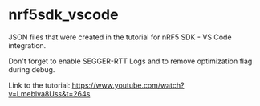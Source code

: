 # nrf5sdk_vscode
JSON files that were created in the tutorial for nRF5 SDK - VS Code integration.

Don't forget to enable SEGGER-RTT Logs and to remove optimization flag during debug.

Link to the tutorial:
https://www.youtube.com/watch?v=Lmeblva8Uss&t=264s
